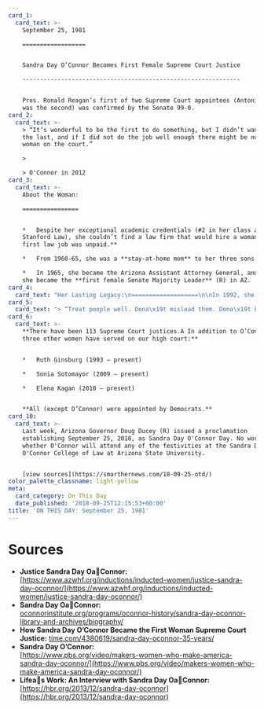 ```yaml
---
card_1:
  card_text: >-
    September 25, 1981

    ==================


    Sandra Day O’Connor Becomes First Female Supreme Court Justice

    --------------------------------------------------------------


    Pres. Ronald Reagan’s first of two Supreme Court appointees (Antonin Scalia
    was the second) was confirmed by the Senate 99-0.
card_2:
  card_text: >-
    > “It’s wonderful to be the first to do something, but I didn’t want to be
    the last, and if I did not do the job well enough there might be no second
    woman on the court.”

    > 

    > O'Connor in 2012
card_3:
  card_text: >-
    About the Woman:

    ================


    *   Despite her exceptional academic credentials (#2 in her class at
    Stanford Law), she couldn’t find a law firm that would hire a woman. **Her
    first law job was unpaid.**

    *   From 1960-65, she was a **stay-at-home mom** to her three sons.

    *   In 1965, she became the Arizona Assistant Attorney General, and later
    she became the **first female Senate Majority Leader** (R) in AZ.
card_4:
  card_text: "Her Lasting Legacy:\n===================\n\nIn 1992, she cast the deciding vote in _Planned Parenthood v. Casey_, A upholding the courta\x19s 1973 decision in _Roe v. Wade_ and striking down a PA law requiring women to obtain **spousal consent for abortion**.\n\nIn 2000, she cast the deciding vote inA _Bush v. Gore,_ settling the dispute in the **2000 election** and awarding the presidency to George W. Bush."
card_5:
  card_text: "> “Treat people well. Dona\x19t mislead them. Dona\x19t be prickly. Dona\x19t say things that are aggravating. Try to be as agreeable as you can be. Try to be helpful rather than harmful. Try to cooperate.\n> \n> O'Connor in 2013 to the Harvard Business Review on what it's like working with colleagues with whom you disagree (potentially) for life. Supreme Court justices have lifetime tenure."
card_6:
  card_text: >-
    **There have been 113 Supreme Court justices.A In addition to O’Connor, only
    three other women have served on our high court:**


    *   Ruth Ginsburg (1993 – present)

    *   Sonia Sotomayor (2009 – present)

    *   Elena Kagan (2010 – present)


    **All (except O’Connor) were appointed by Democrats.**
card_10:
  card_text: >-
    Last week, Arizona Governor Doug Ducey (R) issued a proclamation
    establishing September 25, 2018, as Sandra Day O'Connor Day. No word on
    whether O'Connor will attend any of the festivities at the Sandra Day
    O'Connor College of Law at Arizona State University.


    [view sources](https://smarthernews.com/18-09-25-otd/)
color_palette_classname: light-yellow
meta:
  card_category: On This Day
  date_published: '2018-09-25T12:15:53+00:00'
title: 'ON THIS DAY: September 25, 1981'
---
```

Sources
=======

*   **Justice Sandra Day OaConnor:**  
    [https://www.azwhf.org/inductions/inducted-women/justice-sandra-day-oconnor/](https://www.azwhf.org/inductions/inducted-women/justice-sandra-day-oconnor/)
*   **Sandra Day OaConnor:**  
    [oconnorinstitute.org/programs/oconnor-history/sandra-day-oconnor-library-and-archives/biography/](http://oconnorinstitute.org/programs/oconnor-history/sandra-day-oconnor-library-and-archives/biography/)
*   **How Sandra Day O’Connor Became the First Woman Supreme Court Justice:** [time.com/4380619/sandra-day-oconnor-35-years/](http://time.com/4380619/sandra-day-oconnor-35-years/)
*   **Sandra Day O’Connor:**  
    [https://www.pbs.org/video/makers-women-who-make-america-sandra-day-oconnor/](https://www.pbs.org/video/makers-women-who-make-america-sandra-day-oconnor/)
*   **Lifeas Work: An Interview with Sandra Day OaConnor:**  
    [https://hbr.org/2013/12/sandra-day-oconnor](https://hbr.org/2013/12/sandra-day-oconnor)